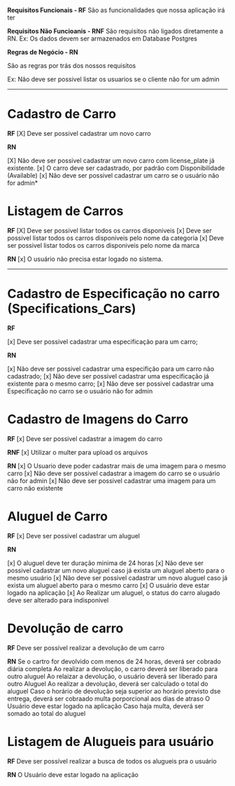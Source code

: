 **Requisitos Funcionais - RF**
São as funcionalidades que nossa aplicação irá ter

**Requisitos Não Funcioanis - RNF**
São requisitos não ligados diretamente a RN.
Ex: Os dados devem ser armazenados em Database Postgres


**Regras de Negócio - RN**

São as regras por trás dos nossos requisitos

Ex: Não deve ser possivel listar os usuarios se o cliente não for um admin
____________________________

# Cadastro de Carro
**RF**
[X] Deve ser possivel cadastrar um novo carro

**RN**

[X] Não deve ser possivel cadastrar um novo carro com license_plate já existente.
[x] O carro deve ser cadastrado, por padrão com Disponibilidade (Available)
[x] Não deve ser possivel cadastrar um carro se o usuário não for admin*

# Listagem de Carros

**RF**
[X] Deve ser possivel listar todos os carros disponiveis
[x] Deve ser possivel listar todos os carros disponiveis pelo nome da categoria
[x] Deve ser possivel listar todos os carros disponiveis pelo nome da marca

**RN**
[x] O usuário não precisa estar logado no sistema.
____________________________

# Cadastro de Especificação no carro (Specifications_Cars)
**RF**

[x] Deve ser possivel cadastrar uma especificação para um carro;

**RN**

[x] Não deve ser possivel cadastrar uma especifição para um carro não cadastrado;
[x] Não deve ser possivel cadastrar uma especificação já existente para o mesmo carro;
[x] Não deve ser possivel cadastrar uma Especificação no carro se o usuário não for admin


# Cadastro de Imagens do Carro

**RF**
[x] Deve ser possivel cadastrar a imagem do carro

**RNF**
[x] Utilizar o multer para upload os arquivos

**RN**
[x] O Usuario deve poder cadastrar mais de uma imagem para o mesmo carro
[x] Não deve ser possivel cadastrar a imagem do carro se o usuário não for admin
[x] Não deve ser possivel cadastrar uma imagem para um carro não existente

# Aluguel de Carro

**RF**
[x] Deve ser possivel cadastrar um aluguel



**RN**

[x] O aluguel deve ter duração minima de 24 horas
[x] Não deve ser possivel cadastrar um novo aluguel caso já exista um aluguel aberto para o mesmo usuário
[x] Não deve ser possivel cadastrar um novo aluguel caso já exista um aluguel aberto para o mesmo carro
[x] O usuário deve estar logado na aplicação
[x] Ao Realizar um aluguel, o status do carro alugado deve ser alterado para indisponivel


# Devolução de carro

**RF**
Deve ser possível realizar a devolução de um carro

**RN** 
Se o cartro for devolvido com menos de 24 horas, deverá ser cobrado diária completa
Ao realizar a devolução, o carro deverá ser liberado para outro aluguel
Ao relaizar a devolução, o usuário deverá ser liberado para outro Aluguel
Ao realizar a  devolução, deverá ser calculado o total do aluguel
Caso o horário de  devolução seja superior ao horário previsto dse entrega, deverá ser cobraado multa porporcional aos dias de atraso
O Usuário deve estar logado na aplicação
Caso haja multa, deverá ser somado ao total do aluguel

# Listagem de Alugueis para usuário

**RF**
Deve ser possível realizar a busca de todos os alugueis pra o usuário

**RN** 
O Usuário deve estar logado na aplicação
